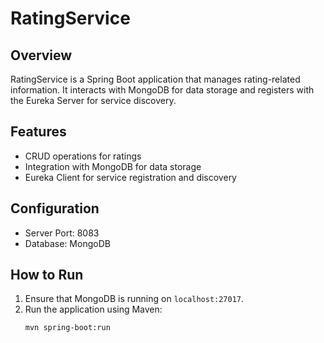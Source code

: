 # RatingService

## Overview
RatingService is a Spring Boot application that manages rating-related information. It interacts with MongoDB for data storage and registers with the Eureka Server for service discovery.

## Features
- CRUD operations for ratings
- Integration with MongoDB for data storage
- Eureka Client for service registration and discovery

## Configuration
- Server Port: 8083
- Database: MongoDB

## How to Run
1. Ensure that MongoDB is running on `localhost:27017`.
2. Run the application using Maven:
   ```bash
   mvn spring-boot:run
